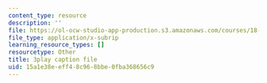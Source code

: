 ```yaml
---
content_type: resource
description: ''
file: https://ol-ocw-studio-app-production.s3.amazonaws.com/courses/18-01sc-single-variable-calculus-fall-2010/15a1e38eeff48c968bbe0fba368656c9_wOHrNt9ScYs.srt
file_type: application/x-subrip
learning_resource_types: []
resourcetype: Other
title: 3play caption file
uid: 15a1e38e-eff4-8c96-8bbe-0fba368656c9
---
```

